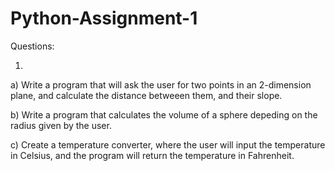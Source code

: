 
Python-Assignment-1
===================

Questions:

1. 
  a) Write a program that will ask the user for two points in an 2-dimension plane,
     and calculate the distance betweeen them, and their slope.
     
  b) Write a program that calculates the volume of a sphere depeding on the radius given by the user.
  
  c) Create a temperature converter, where the user will input the temperature in Celsius, and the 
     program will return the temperature in Fahrenheit.
